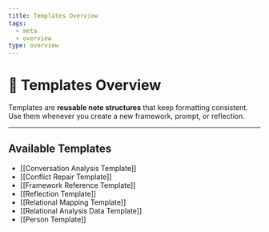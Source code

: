 ```yaml
---
title: Templates Overview
tags:
  - meta
  - overview
type: overview
---
```


<!-- @format -->

# 📑 Templates Overview

Templates are **reusable note structures** that keep formatting consistent.  
Use them whenever you create a new framework, prompt, or reflection.

---

## Available Templates

- [[Conversation Analysis Template]]
- [[Conflict Repair Template]]
- [[Framework Reference Template]]
- [[Reflection Template]]
- [[Relational Mapping Template]]
- [[Relational Analysis Data Template]]
- [[Person Template]]
